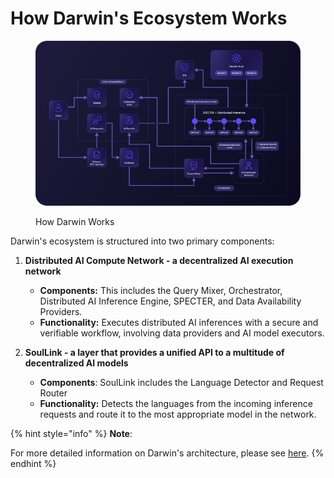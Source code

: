 # How Darwin's Ecosystem Works

<figure><img src="../../.gitbook/assets/Asset 27@300x (3).png" alt=""><figcaption><p>How Darwin Works</p></figcaption></figure>

Darwin's ecosystem is structured into two primary components:&#x20;

1.  **Distributed AI Compute Network - a decentralized AI execution network**

    * **Components:** This includes the Query Mixer, Orchestrator, Distributed AI Inference Engine, SPECTER, and Data Availability Providers.
    * **Functionality:** Executes distributed AI inferences with a secure and verifiable workflow, involving data providers and AI model executors.


2. **SoulLink - a layer that provides a unified API to a multitude of decentralized AI models**
   * **Components**: SoulLink includes the Language Detector and Request Router
   * **Functionality:** Detects the languages from the incoming inference requests and route it to the most appropriate model in the network.



{% hint style="info" %}
**Note**:

For more detailed information on Darwin's architecture, please see [here](../darwin-technologies/).
{% endhint %}
